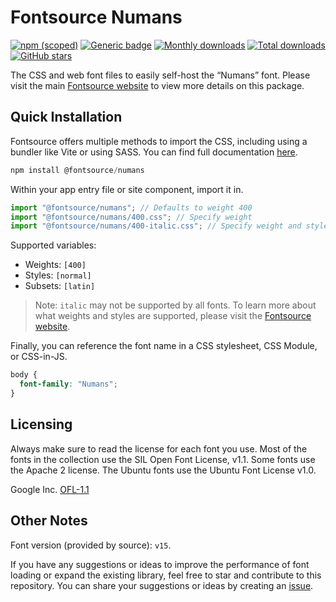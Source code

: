 # Fontsource Numans

[![npm (scoped)](https://img.shields.io/npm/v/@fontsource/numans?color=brightgreen)](https://www.npmjs.com/package/@fontsource/numans) [![Generic badge](https://img.shields.io/badge/fontsource-passing-brightgreen)](https://github.com/fontsource/fontsource) [![Monthly downloads](https://badgen.net/npm/dm/@fontsource/numans)](https://github.com/fontsource/fontsource) [![Total downloads](https://badgen.net/npm/dt/@fontsource/numans)](https://github.com/fontsource/fontsource) [![GitHub stars](https://img.shields.io/github/stars/fontsource/fontsource.svg?style=social&label=Star)](https://github.com/fontsource/fontsource/stargazers)

The CSS and web font files to easily self-host the “Numans” font. Please visit the main [Fontsource website](https://fontsource.org/fonts/numans) to view more details on this package.

## Quick Installation

Fontsource offers multiple methods to import the CSS, including using a bundler like Vite or using SASS. You can find full documentation [here](https://fontsource.org/docs/getting-started/introduction).

```javascript
npm install @fontsource/numans
```

Within your app entry file or site component, import it in.

```javascript
import "@fontsource/numans"; // Defaults to weight 400
import "@fontsource/numans/400.css"; // Specify weight
import "@fontsource/numans/400-italic.css"; // Specify weight and style
```

Supported variables:
- Weights: `[400]`
- Styles: `[normal]`
- Subsets: `[latin]`

> Note: `italic` may not be supported by all fonts. To learn more about what weights and styles are supported, please visit the [Fontsource website](https://fontsource.org/fonts/numans).

Finally, you can reference the font name in a CSS stylesheet, CSS Module, or CSS-in-JS.

```css
body {
  font-family: "Numans";
}
```

## Licensing
Always make sure to read the license for each font you use. Most of the fonts in the collection use the SIL Open Font License, v1.1. Some fonts use the Apache 2 license. The Ubuntu fonts use the Ubuntu Font License v1.0.

Google Inc.
[OFL-1.1](http://scripts.sil.org/OFL)

## Other Notes
Font version (provided by source): `v15`.

If you have any suggestions or ideas to improve the performance of font loading or expand the existing library, feel free to star and contribute to this repository. You can share your suggestions or ideas by creating an [issue](https://github.com/fontsource/fontsource/issues).